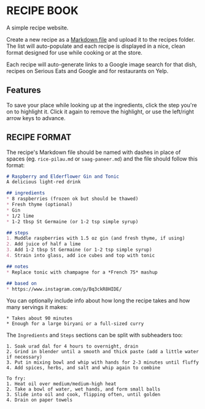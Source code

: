 # RECIPE BOOK

A simple recipe website.

Create a new recipe as a [Markdown file](https://daringfireball.net/projects/markdown) and upload it to the recipes folder. The list will auto-populate and each recipe is displayed in a nice, clean format designed for use while cooking or at the store.

Each recipe will auto-generate links to a Google image search for that dish, recipes on Serious Eats and Google and for restaurants on Yelp.

## Features
To save your place while looking up at the ingredients, click the step you're on to highlight it. Click it again to remove the highlight, or use the left/right arrow keys to advance.

## RECIPE FORMAT
The recipe's Markdown file should be named with dashes in place of spaces (eg. `rice-pilau.md` or `saag-paneer.md`) and the file should follow this format:

```markdown
# Raspberry and Elderflower Gin and Tonic
A delicious light-red drink

## ingredients
* 8 raspberries (frozen ok but should be thawed)
* Fresh thyme (optional)
* Gin
* 1/2 lime
* 1-2 tbsp St Germaine (or 1-2 tsp simple syrup)

## steps
1. Muddle raspberries with 1.5 oz gin (and fresh thyme, if using)
2. Add juice of half a lime
3. Add 1-2 tbsp St Germaine (or 1-2 tsp simple syrup)
4. Strain into glass, add ice cubes and top with tonic

## notes
* Replace tonic with champagne for a *French 75* mashup

## based on
* https://www.instagram.com/p/Bq3ckR8HIDE/
```

You can optionally include info about how long the recipe takes and how many servings it makes:

```## info
* Takes about 90 minutes
* Enough for a large biryani or a full-sized curry
```

The `Ingredients` and `Steps` sections can be split with subheaders too:

```## steps
1. Soak urad dal for 4 hours to overnight, drain
2. Grind in blender until a smooth and thick paste (add a little water if necessary)
3. Put in mixing bowl and whip with hands for 2-3 minutes until fluffy
4. Add spices, herbs, and salt and whip again to combine

To fry:
1. Heat oil over medium/medium-high heat
2. Take a bowl of water, wet hands, and form small balls
3. Slide into oil and cook, flipping often, until golden
4. Drain on paper towels
```
